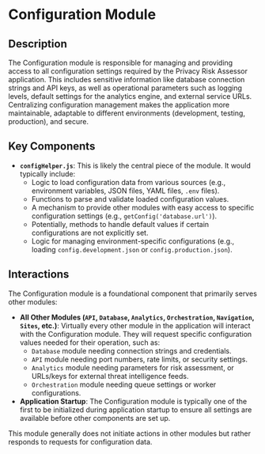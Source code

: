 # Configuration Module

## Description

The Configuration module is responsible for managing and providing access to all configuration settings required by the Privacy Risk Assessor application. This includes sensitive information like database connection strings and API keys, as well as operational parameters such as logging levels, default settings for the analytics engine, and external service URLs. Centralizing configuration management makes the application more maintainable, adaptable to different environments (development, testing, production), and secure.

## Key Components

*   **`configHelper.js`**: This is likely the central piece of the module. It would typically include:
    *   Logic to load configuration data from various sources (e.g., environment variables, JSON files, YAML files, `.env` files).
    *   Functions to parse and validate loaded configuration values.
    *   A mechanism to provide other modules with easy access to specific configuration settings (e.g., `getConfig('database.url')`).
    *   Potentially, methods to handle default values if certain configurations are not explicitly set.
    *   Logic for managing environment-specific configurations (e.g., loading `config.development.json` or `config.production.json`).

## Interactions

The Configuration module is a foundational component that primarily serves other modules:

*   **All Other Modules (`API`, `Database`, `Analytics`, `Orchestration`, `Navigation`, `Sites`, etc.)**: Virtually every other module in the application will interact with the Configuration module. They will request specific configuration values needed for their operation, such as:
    *   `Database` module needing connection strings and credentials.
    *   `API` module needing port numbers, rate limits, or security settings.
    *   `Analytics` module needing parameters for risk assessment, or URLs/keys for external threat intelligence feeds.
    *   `Orchestration` module needing queue settings or worker configurations.
*   **Application Startup**: The Configuration module is typically one of the first to be initialized during application startup to ensure all settings are available before other components are set up.

This module generally does not initiate actions in other modules but rather responds to requests for configuration data.
